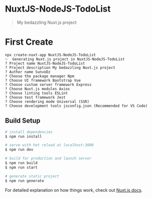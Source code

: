 # NuxtJS-NodeJS-TodoList

> My bedazzling Nuxt.js project

# First Create
```
npx create-nuxt-app NuxtJS-NodeJS-TodoList
✨  Generating Nuxt.js project in NuxtJS-NodeJS-TodoList
? Project name NuxtJS-NodeJS-TodoList
? Project description My bedazzling Nuxt.js project
? Author name SunvoDz
? Choose the package manager Npm
? Choose UI framework Bootstrap Vue
? Choose custom server framework Express
? Choose Nuxt.js modules Axios
? Choose linting tools ESLint
? Choose test framework Jest
? Choose rendering mode Universal (SSR)
? Choose development tools jsconfig.json (Recommended for VS Code)
```

## Build Setup

``` bash
# install dependencies
$ npm run install

# serve with hot reload at localhost:3000
$ npm run dev

# build for production and launch server
$ npm run build
$ npm run start

# generate static project
$ npm run generate
```

For detailed explanation on how things work, check out [Nuxt.js docs](https://nuxtjs.org).
